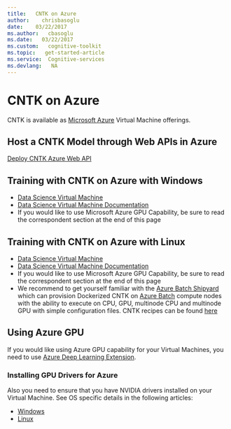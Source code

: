 ```yaml
---
title:   CNTK on Azure
author:    chrisbasoglu
date:    03/22/2017
ms.author:   cbasoglu
ms.date:   03/22/2017
ms.custom:   cognitive-toolkit
ms.topic:   get-started-article
ms.service:  Cognitive-services
ms.devlang:   NA
---
```


# CNTK on Azure

CNTK is available as [Microsoft Azure](http://azure.microsoft.com/) Virtual Machine offerings.

## Host a CNTK Model through Web APIs in Azure
[Deploy CNTK Azure Web API](./Evaluate-a-model-in-an-Azure-WebApi.md)

## Training with CNTK on Azure with Windows

* [Data Science Virtual Machine](https://azure.microsoft.com/en-us/marketplace/partners/microsoft-ads/standard-data-science-vm/)
* [Data Science Virtual Machine Documentation](https://azure.microsoft.com/en-us/documentation/articles/machine-learning-data-science-provision-vm/)
* If you would like to use Microsoft Azure GPU Capability, be sure to read the correspondent section at the end of this page

## Training with CNTK on Azure with Linux

* [Data Science Virtual Machine](https://azure.microsoft.com/en-us/marketplace/partners/microsoft-ads/linux-data-science-vm/)
* [Data Science Virtual Machine Documentation](https://azure.microsoft.com/en-us/documentation/articles/machine-learning-data-science-linux-dsvm-intro/)
* If you would like to use Microsoft Azure GPU Capability, be sure to read the correspondent section at the end of this page
* We recommend to get yourself familiar with the [Azure Batch Shipyard](https://github.com/Azure/batch-shipyard) which can provision Dockerized CNTK on [Azure Batch](https://azure.microsoft.com/en-us/services/batch/) compute nodes with the ability to execute on CPU, GPU, multinode CPU and multinode GPU with simple configuration files. CNTK recipes can be found [here](https://github.com/Azure/batch-shipyard/tree/master/recipes)

## Using Azure GPU

If you would like using Azure GPU capability for your Virtual Machines, you need to use [Azure Deep Learning Extension](http://aka.ms/dsvm/deeplearning). 

### Installing GPU Drivers for Azure
Also you need to ensure that you have NVIDIA drivers installed on your Virtual Machine. See OS specific details in the following articles:   
* [Windows](https://docs.microsoft.com/en-us/azure/virtual-machines/virtual-machines-windows-n-series-driver-setup?toc=%2fazure%2fvirtual-machines%2fwindows%2ftoc.json)
* [Linux](https://docs.microsoft.com/en-us/azure/virtual-machines/virtual-machines-linux-n-series-driver-setup?toc=%2fazure%2fvirtual-machines%2flinux%2ftoc.json)